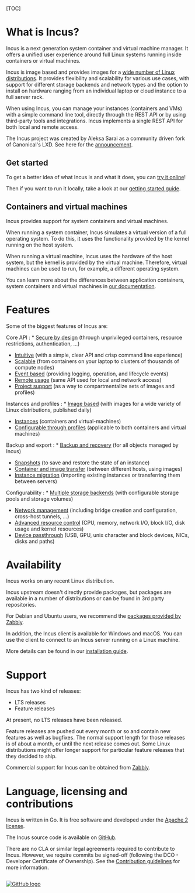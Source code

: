 [TOC]

# What is Incus?
Incus is a next generation system container and virtual machine manager. It offers a unified user experience around full Linux systems running inside containers or virtual machines.

Incus is image based and provides images for a [wide number of Linux distributions](https://images.linuxcontainers.org). It provides flexibility and scalability for various use cases, with support for different storage backends and network types and the option to install on hardware ranging from an individual laptop or cloud instance to a full server rack.

When using Incus, you can manage your instances (containers and VMs) with a simple command line tool, directly through the REST API or by using third-party tools and integrations. Incus implements a single REST API for both local and remote access.

The Incus project was created by Aleksa Sarai as a community driven fork of Canonical's LXD. See here for the [announcement](/incus/announcement/).

## Get started
To get a better idea of what Incus is and what it does, you can [try it online](/incus/try-it/)!

Then if you want to run it locally, take a look at our [getting started guide](/incus/docs/main/tutorial/first_steps/).

## Containers and virtual machines
Incus provides support for system containers and virtual machines.

When running a system container, Incus simulates a virtual version of a full operating system. To do this, it uses the functionality provided by the kernel running on the host system.

When running a virtual machine, Incus uses the hardware of the host system, but the kernel is provided by the virtual machine. Therefore, virtual machines can be used to run, for example, a different operating system.

You can learn more about the differences between application containers, system containers and virtual machines in [our documentation](/incus/docs/main/explanation/containers_and_vms/).

# Features
Some of the biggest features of Incus are:

Core API
: * [Secure by design](/incus/docs/main/security) (through unprivileged containers, resource restrictions, authentication, ...)
  * [Intuitive](/incus/docs/main/rest-api) (with a simple, clear API and crisp command line experience)
  * [Scalable](/incus/docs/main/clustering) (from containers on your laptop to clusters of thousands of compute nodes)
  * [Event based](/incus/docs/main/events) (providing logging, operation, and lifecycle events)
  * [Remote usage](/incus/docs/main/remotes) (same API used for local and network access)
  * [Project support](/incus/docs/main/projects) (as a way to compartmentalize sets of images and profiles)

Instances and profiles
: * [Image based](https://images.linuxcontainers.org) (with images for a wide variety of Linux distributions, published daily)
  * [Instances](/incus/docs/main/instances) (containers and virtual-machines)
  * [Configurable through profiles](/incus/docs/main/profiles) (applicable to both containers and virtual machines)

Backup and export
: * [Backup and recovery](/incus/docs/main/backup) (for all objects managed by Incus)
  * [Snapshots](/incus/docs/main/reference/instance_options/#snapshot-scheduling-and-configuration) (to save and restore the state of an instance)
  * [Container and image transfer](/incus/docs/main/image-handling) (between different hosts, using images)
  * [Instance migration](/incus/docs/main/migration) (importing existing instances or transferring them between servers)

Configurability
: * [Multiple storage backends](/incus/docs/main/explanation/storage/) (with configurable storage pools and storage volumes)
  * [Network management](/incus/docs/main/explanation/networks/) (including bridge creation and configuration, cross-host tunnels, ...)
  * [Advanced resource control](/incus/docs/main/reference/instance_options/#resource-limits) (CPU, memory, network I/O, block I/O, disk usage and kernel resources)
  * [Device passthrough](/incus/docs/main/reference/devices/) (USB, GPU, unix character and block devices, NICs, disks and paths)


# Availability
Incus works on any recent Linux distribution.

Incus upstream doesn't directly provide packages, but packages are available in a number of distributions or can be found in 3rd party repositories.

For Debian and Ubuntu users, we recommend the [packages provided by Zabbly](https://github.com/zabbly/incus).

In addition, the Incus client is available for Windows and macOS. You can use the client to connect to an Incus server running on a Linux machine.

More details can be found in our [installation guide](/incus/docs/main/reference/devices/).

# Support
Incus has two kind of releases:

 * LTS releases
 * Feature releases

At present, no LTS releases have been released.

Feature releases are pushed out every month or so and contain new features as well as bugfixes. The normal support length for those releases is of about a month, or until the next release comes out. Some Linux distributions might offer longer support for particular feature releases that they decided to ship.

Commercial support for Incus can be obtained from [Zabbly](https://zabbly.com/incus).

# Language, licensing and contributions
Incus is written in Go. It is free software and developed under the [Apache 2 license](https://www.apache.org/licenses/LICENSE-2.0).

The Incus source code is available on [GitHub](https://github.com/lxc/incus).

There are no CLA or similar legal agreements required to contribute to Incus. However, we require commits be signed-off (following the DCO - Developer Certificate of Ownership). See the [Contribution guidelines](/incus/docs/main/contributing/) for more information.

[<img src="/static/img/GitHub_Logo.png" alt="GitHub logo" style="display:block;float:none;margin-left:auto;margin-right:auto;padding:1em 0;max-height:120px"/>](https://github.com/lxc/incus)
